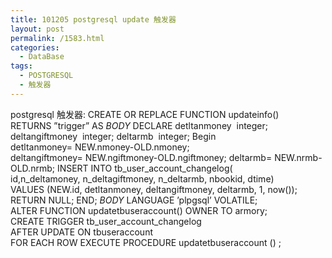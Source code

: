 ```yaml
---
title: 101205 postgresql update 触发器
layout: post
permalink: /1583.html
categories:
  - DataBase
tags:
  - POSTGRESQL
  - 触发器
---
```

 postgresql 触发器: CREATE OR REPLACE FUNCTION updateinfo() RETURNS &#8221;trigger&#8221; AS $BODY$ DECLARE detltanmoney  integer; deltangiftmoney  integer; deltarmb  integer; Begin detltanmoney= NEW.nmoney-OLD.nmoney; deltangiftmoney= NEW.ngiftmoney-OLD.ngiftmoney; deltarmb= NEW.nrmb-OLD.nrmb; INSERT INTO tb\_user\_account\_changelog( id,n\_deltamoney, n\_deltagiftmoney, n\_deltarmb, nbookid, dtime) VALUES (NEW.id, detltanmoney, deltangiftmoney, deltarmb, 1, now()); RETURN NULL; END; $BODY$ LANGUAGE &#8217;plpgsql&#8217; VOLATILE; ALTER FUNCTION updatetbuseraccount() OWNER TO armory; CREATE TRIGGER tb\_user\_account_changelog AFTER UPDATE ON tbuseraccount FOR EACH ROW EXECUTE PROCEDURE updatetbuseraccount () ;